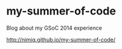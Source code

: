my-summer-of-code
=================

Blog about my GSoC 2014 experience

http://nimiq.github.io/my-summer-of-code/
